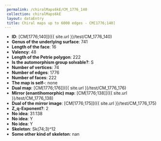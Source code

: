 ```yaml
--- 
 permalink: /chiralMaps6kE/CM_1776_140 
 collection: chiralMaps6kE
 layout: dataEntry
 title: Chiral maps up to 6000 edges - CM[1776;140]
---
```


- **ID**: [CM[1776;140]]({{ site.url }}/test/CM_1776_140)
- **Genus of the underlying surface**: 741
- **Length of the face**: 16
- **Valency**: 48
- **Length of the Petrie polygon**: 222
- **Is the automorphism group solvable?**: S
- **Number of vertices**: 74
- **Number of edges**: 1776
- **Number of faces**: 222
- **The map is self-**: none
- **Dual map**: [CM[1776;176]]({{ site.url }}/test/CM_1776_176)
- **Mirror (enantihomorphic) map**: [CM[1776;138]]({{ site.url }}/test/CM_1776_138)
- **Dual of the mirror image**: [CM[1776;175]]({{ site.url }}/test/CM_1776_175)
- **Z_q-Exponent?**: 2
- **No idea**:  31:138
- **No idea**: Y
- **No idea**: Y
- **Skeleton**: Sk(74;3)^12
- **Some other kind of skeleton**: nan
